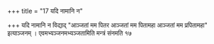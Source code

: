 +++
title = "17 यदि नामानि न"

+++
यदि नामानि न विद्याद् "आञ्जतां मम पितर आञ्जतां मम पितामहा आञ्जतां मम प्रपितामहा" इत्याञ्जनम् । एवमभ्यञ्जनमभ्यञ्जतामिति मन्त्रं संनमति १७  
